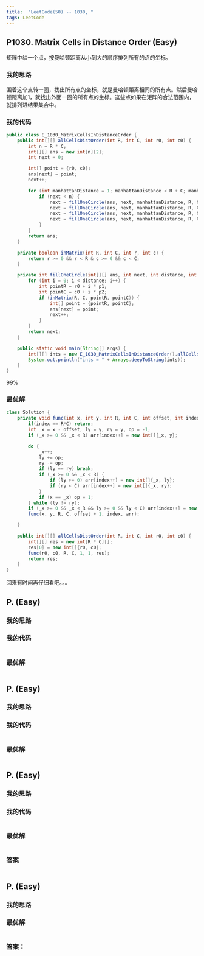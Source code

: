 ```yaml
---
title:  "LeetCode(50) -- 1030, "
tags: LeetCode
---
```


## P1030. Matrix Cells in Distance Order (Easy)

矩阵中给一个点，按曼哈顿距离从小到大的顺序排列所有的点的坐标。

### 我的思路

围着这个点转一圈，找出所有点的坐标，就是曼哈顿距离相同的所有点。然后曼哈顿距离加1，就找出外面一圈的所有点的坐标。这些点如果在矩阵的合法范围内，就排列进结果集合中。

### 我的代码

```java
public class E_1030_MatrixCellsInDistanceOrder {
    public int[][] allCellsDistOrder(int R, int C, int r0, int c0) {
        int n = R * C;
        int[][] ans = new int[n][2];
        int next = 0;

        int[] point = {r0, c0};
        ans[next] = point;
        next++;

        for (int manhattanDistance = 1; manhattanDistance < R + C; manhattanDistance++) {
            if (next < n) {
                next = fillOneCircle(ans, next, manhattanDistance, R, C, r0, c0 - manhattanDistance, 1, 1);
                next = fillOneCircle(ans, next, manhattanDistance, R, C, r0 + manhattanDistance, c0, -1, 1);
                next = fillOneCircle(ans, next, manhattanDistance, R, C, r0, c0 + manhattanDistance, -1, -1);
                next = fillOneCircle(ans, next, manhattanDistance, R, C, r0 - manhattanDistance, c0, 1, -1);
            }
        }
        return ans;
    }

    private boolean inMatrix(int R, int C, int r, int c) {
        return r >= 0 && r < R & c >= 0 && c < C;
    }

    private int fillOneCircle(int[][] ans, int next, int distance, int R, int C, int r0, int c0, int p1, int p2) {
        for (int i = 0; i < distance; i++) {
            int pointR = r0 + i * p1;
            int pointC = c0 + i * p2;
            if (inMatrix(R, C, pointR, pointC)) {
                int[] point = {pointR, pointC};
                ans[next] = point;
                next++;
            }
        }
        return next;
    }

    public static void main(String[] args) {
        int[][] ints = new E_1030_MatrixCellsInDistanceOrder().allCellsDistOrder(2, 3, 1, 2);
        System.out.println("ints = " + Arrays.deepToString(ints));
    }
}
```
99%

### 最优解

```java
class Solution {
    private void func(int x, int y, int R, int C, int offset, int index, int[][] arr) {
        if(index == R*C) return;
        int _x = x - offset, ly = y, ry = y, op = -1;
        if (_x >= 0 && _x < R) arr[index++] = new int[]{_x, y};

        do {
            _x++;
            ly += op;
            ry -= op;
            if (ly == ry) break;
            if (_x >= 0 && _x < R) {
                if (ly >= 0) arr[index++] = new int[]{_x, ly};
                if (ry < C) arr[index++] = new int[]{_x, ry};
            }
            if (x == _x) op = 1;
        } while (ly != ry);
        if (_x >= 0 && _x < R && ly >= 0 && ly < C) arr[index++] = new int[]{_x, ly};
        func(x, y, R, C, offset + 1, index, arr);

    }

    public int[][] allCellsDistOrder(int R, int C, int r0, int c0) {
        int[][] res = new int[R * C][];
        res[0] = new int[]{r0, c0};
        func(r0, c0, R, C, 1, 1, res);
        return res;
    }
}
```
回来有时间再仔细看吧。。。

## P.  (Easy)



### 我的思路



### 我的代码

```java

```



### 最优解

```java

```




## P.  (Easy)



### 我的思路



### 我的代码

```java

```


### 最优解

```java

```




## P.  (Easy)


### 我的思路



### 我的代码

```java

```


### 最优解

```java

```



### 答案

```java

```

## P.  (Easy)



### 我的思路



### 最优解

```java

```


### 答案：




